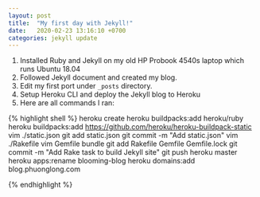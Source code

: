 ```yaml
---
layout: post
title:  "My first day with Jekyll!"
date:   2020-02-23 13:16:10 +0700
categories: jekyll update
---
```

1. Installed Ruby and Jekyll on my old HP Probook 4540s laptop which runs Ubuntu 18.04
2. Followed Jekyll document and created my blog. 
3. Edit my first port under `_posts` directory. 
4. Setup Heroku CLI and deploy the Jekyll blog to Heroku
5. Here are all commands I ran:

{% highlight shell %}
    heroku create
    heroku buildpacks:add heroku/ruby
    heroku buildpacks:add https://github.com/heroku/heroku-buildpack-static
    vim ./static.json
    git add static.json
    git commit -m "Add static.json"
    vim ./Rakefile
    vim Gemfile
    bundle
    git add Rakefile Gemfile Gemfile.lock
    git commit -m "Add Rake task to build Jekyll site"
    git push heroku master
    heroku apps:rename blooming-blog
    heroku domains:add blog.phuonglong.com

{% endhighlight %}

